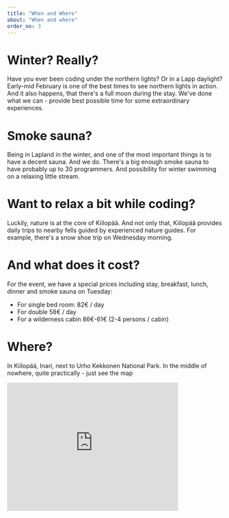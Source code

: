 ```yaml
---
title: "When and Where"
about: "When and where"
order_no: 3
---
```


# Winter? Really?

Have you ever been coding under the northern lights? Or in a Lapp daylight? Early-mid February is one of the best times to see northern lights in action. And it also happens, that there's a full moon during the stay. We've done what we can - provide best possible time for some extraordinary experiences.

# Smoke sauna?

Being in Lapland in the winter, and one of the most important things is to have a decent sauna. And we do. There's a big enough smoke sauna to have probably up to 30 programmers. And possibility for winter swimming on a relaxing little stream.

# Want to relax a bit while coding?

Luckily, nature is at the core of Kiilopää. And not only that, Kiilopää provides daily trips to nearby fells guided by experienced nature guides. For example, there's a snow shoe trip on Wednesday morning.


# And what does it cost?

For the event, we have a special prices including stay, breakfast, lunch, dinner and smoke sauna on Tuesday:

* For single bed room: 82€ / day
* For double 58€ / day
* For a wilderness cabin 86€-61€ (2-4 persons / cabin)

# Where?

In Kiilopää, Inari, next to Urho Kekkonen National Park. In the middle of nowhere, quite practically - just see the map

<iframe src="https://www.google.com/maps/embed?pb=!1m14!1m8!1m3!1d12063975.961110722!2d27.4800873!3d68.3397016!3m2!1i1024!2i768!4f13.1!3m3!1m2!1s0x0%3A0x8a4f8186f405e675!2zRmVsbCBDZW50cmUgS2lpbG9ww6TDpCwgSG90ZWxsaSBOaWlsYW5ww6TDpA!5e0!3m2!1sen!2sfi!4v1409072846085" width="400" height="300" frameborder="0" style="border:0"></iframe>

